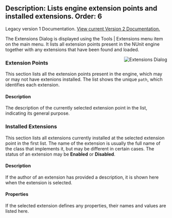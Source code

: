 Description: Lists engine extension points and installed extensions.
Order: 6
---
<!-- Page-specific styles -->
<style>
  img {float:right; margin-left: 20px; margin-bottom: 20px; max-width: 400px}
</style>

<div class="notice">
    Legacy version 1 Documentation. <a href="/testcentric-runner/">View current Version 2 Documentation.</a>
</div>

The Extensions Dialog is displayed using the Tools | Extensions menu item on the main
menu. It lists all extension points present in the NUnit engine together with any
extensions that have been found and loaded.

![Extensions Dialog](/testcentric-gui/img/extensionsDialog.png)

### Extension Points

This section lists all the extension points present in the engine, which may or may
not have extenions installed. The list shows the unique `path`, which identifies
each extension.

#### Description

The description of the currently selected extension point in the list, indicating its general purpose.

### Installed Extensions

This section lists all extensions currently installed at the selected extension point in the first list. The name of the extension is usually the full name of the class that implements it, but may be different in certain cases. The status of an extension may be **Enabled** or **Disabled**.

#### Description

If the author of an extension has provided a description, it is shown here when the extension is selected.

#### Properties

If the selected extension defines any properties, their names and values are listed here.